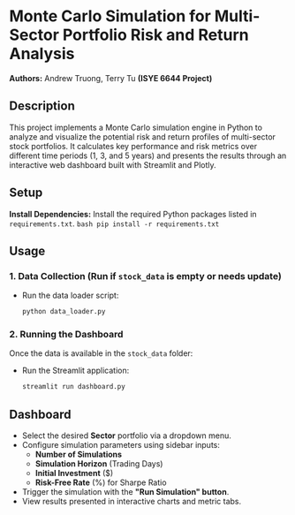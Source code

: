 # Monte Carlo Simulation for Multi-Sector Portfolio Risk and Return Analysis

**Authors:** Andrew Truong, Terry Tu
**(ISYE 6644 Project)**

## Description

This project implements a Monte Carlo simulation engine in Python to analyze and visualize the potential risk and return profiles of multi-sector stock portfolios. It calculates key performance and risk metrics over different time periods (1, 3, and 5 years) and presents the results through an interactive web dashboard built with Streamlit and Plotly.

## Setup

**Install Dependencies:**
    Install the required Python packages listed in `requirements.txt`.
    ```bash
    pip install -r requirements.txt
    ```

## Usage

### 1. Data Collection (Run if `stock_data` is empty or needs update)

* Run the data loader script:
    ```bash
    python data_loader.py
    ```

### 2. Running the Dashboard

Once the data is available in the `stock_data` folder:

* Run the Streamlit application:
    ```bash
    streamlit run dashboard.py
    ```

## Dashboard

* Select the desired **Sector** portfolio via a dropdown menu.
* Configure simulation parameters using sidebar inputs:
    * **Number of Simulations**
    * **Simulation Horizon** (Trading Days)
    * **Initial Investment** ($)
    * **Risk-Free Rate** (%) for Sharpe Ratio
* Trigger the simulation with the **"Run Simulation" button**.
* View results presented in interactive charts and metric tabs.